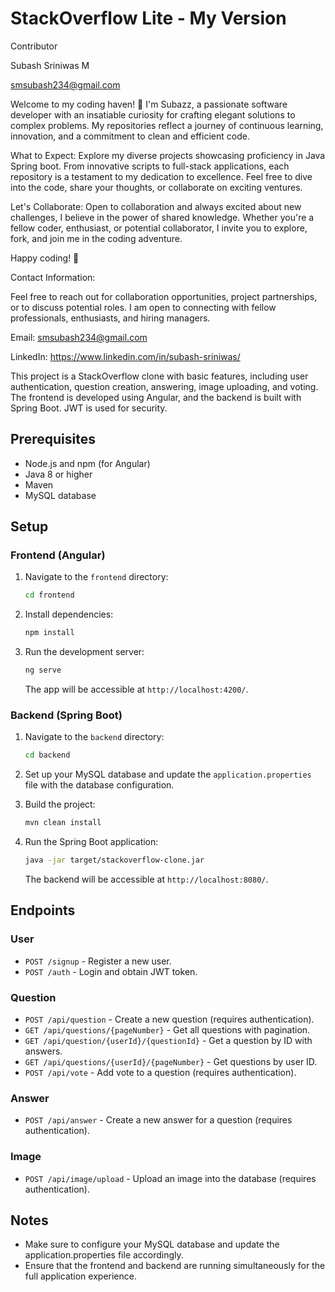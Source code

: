 # StackOverflow Lite - My Version

Contributor

Subash Sriniwas M

smsubash234@gmail.com

Welcome to my coding haven! 👋 I'm Subazz, a passionate software developer with an insatiable curiosity for crafting elegant solutions to complex problems. My repositories reflect a journey of continuous learning, innovation, and a commitment to clean and efficient code.

What to Expect: Explore my diverse projects showcasing proficiency in Java Spring boot. From innovative scripts to full-stack applications, each repository is a testament to my dedication to excellence. Feel free to dive into the code, share your thoughts, or collaborate on exciting ventures.

Let's Collaborate: Open to collaboration and always excited about new challenges, I believe in the power of shared knowledge. Whether you're a fellow coder, enthusiast, or potential collaborator, I invite you to explore, fork, and join me in the coding adventure.

Happy coding! 🚀

Contact Information:

Feel free to reach out for collaboration opportunities, project partnerships, or to discuss potential roles. I am open to connecting with fellow professionals, enthusiasts, and hiring managers.

Email: smsubash234@gmail.com

LinkedIn: https://www.linkedin.com/in/subash-sriniwas/

This project is a StackOverflow clone with basic features, including user authentication, question creation, answering, image uploading, and voting. The frontend is developed using Angular, and the backend is built with Spring Boot. JWT is used for security.

## Prerequisites

- Node.js and npm (for Angular)
- Java 8 or higher
- Maven
- MySQL database

## Setup

### Frontend (Angular)

1. Navigate to the `frontend` directory:

   ```bash
   cd frontend
   ```

2. Install dependencies:

   ```bash
   npm install
   ```

3. Run the development server:

   ```bash
   ng serve
   ```

   The app will be accessible at `http://localhost:4200/`.

### Backend (Spring Boot)

1. Navigate to the `backend` directory:

   ```bash
   cd backend
   ```

2. Set up your MySQL database and update the `application.properties` file with the database configuration.

3. Build the project:

   ```bash
   mvn clean install
   ```

4. Run the Spring Boot application:

   ```bash
   java -jar target/stackoverflow-clone.jar
   ```

   The backend will be accessible at `http://localhost:8080/`.

## Endpoints

### User

- `POST /signup` - Register a new user.
- `POST /auth` - Login and obtain JWT token.

### Question

- `POST /api/question` - Create a new question (requires authentication).
- `GET /api/questions/{pageNumber}` - Get all questions with pagination.
- `GET /api/question/{userId}/{questionId}` - Get a question by ID with answers.
- `GET /api/questions/{userId}/{pageNumber}` - Get questions by user ID.
- `POST /api/vote` - Add vote to a question (requires authentication).

### Answer

- `POST /api/answer` - Create a new answer for a question (requires authentication).

### Image

- `POST /api/image/upload` - Upload an image into the database (requires authentication).

## Notes

- Make sure to configure your MySQL database and update the application.properties file accordingly.
- Ensure that the frontend and backend are running simultaneously for the full application experience.

